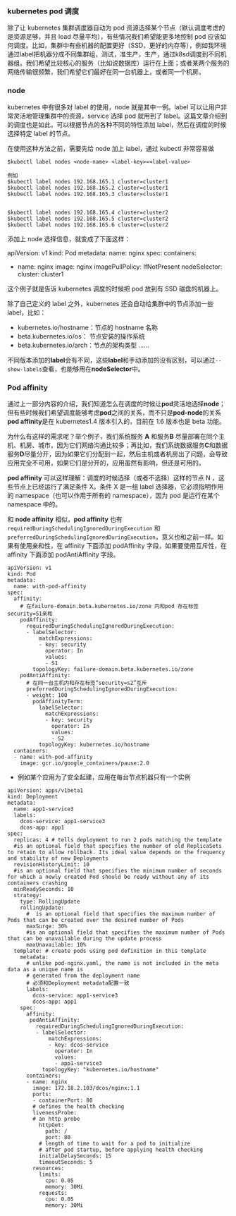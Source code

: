 ### kubernetes pod 调度
  除了让 kubernetes 集群调度器自动为 pod 资源选择某个节点（默认调度考虑的是资源足够，并且 load 尽量平均），有些情况我们希望能更多地控制 pod 应该如何调度。比如，集群中有些机器的配置更好（SSD，更好的内存等），例如我环境通过label把机器分成不同集群组，测试，准生产，生产，通过k8sd调度到不同机器组。我们希望比较核心的服务（比如说数据库）运行在上面；或者某两个服务的网络传输很频繁，我们希望它们最好在同一台机器上，或者同一个机房。


### node
kubernetes 中有很多对 label 的使用，node 就是其中一例。label 可以让用户非常灵活地管理集群中的资源，service 选择 pod 就用到了 label。这篇文章介绍到的调度也是如此，可以根据节点的各种不同的特性添加 label，然后在调度的时候选择特定 label 的节点。

 在使用这种方法之前，需要先给 node 加上 label，通过 kubectl 非常容易做
```
$kubectl label nodes <node-name> <label-key>=<label-value>

例如
$kubectl label nodes 192.168.165.1 cluster=cluster1
$kubectl label nodes 192.168.165.2 cluster=cluster1
$kubectl label nodes 192.168.165.3 cluster=cluster1


$kubectl label nodes 192.168.165.4 cluster=cluster2
$kubectl label nodes 192.168.165.5 cluster=cluster2
$kubectl label nodes 192.168.165.6 cluster=cluster2
```

添加上 node 选择信息，就变成了下面这样：

apiVersion: v1
kind: Pod
metadata:
  name: nginx
spec:
  containers:
  - name: nginx
    image: nginx
    imagePullPolicy: IfNotPresent
  nodeSelector:
    cluster: cluster1

这个例子就是告诉 kubernetes 调度的时候把 pod 放到有 SSD 磁盘的机器上。

除了自己定义的 label 之外，kubernetes 还会自动给集群中的节点添加一些 label，比如：

- kubernetes.io/hostname：节点的 hostname 名称
- beta.kubernetes.io/os： 节点安装的操作系统
- beta.kubernetes.io/arch：节点的架构类型
......

 不同版本添加的**label**会有不同，这些**label**和手动添加的没有区别，可以通过`--show-labels`查看，也能够用在**nodeSelector**中。

### Pod affinity
  通过上一部分内容的介绍，我们知道怎么在调度的时候让**pod**灵活地选择**node**；但有些时候我们希望调度能够考虑**pod**之间的关系，而不只是**pod-node**的关系 **pod affinity**是在 kubernetes1.4 版本引入的，目前在 1.6 版本也是 beta 功能。

  为什么有这样的需求呢？举个例子，我们系统服务 **A** 和服务**B** 尽量部署在同个主机、机房、城市，因为它们网络沟通比较多；再比如，我们系统数据服务**C**和数据服务**D**尽量分开，因为如果它们分配到一起，然后主机或者机房出了问题，会导致应用完全不可用，如果它们是分开的，应用虽然有影响，但还是可用的。

  **pod affinity** 可以这样理解：调度的时候选择（或者不选择）这样的节点 N ，这些节点上已经运行了满足条件 X。条件 X 是一组 label 选择器，它必须指明作用的 namespace（也可以作用于所有的 namespace），因为 pod 是运行在某个 namespace 中的。

和 **node affinity** 相似，**pod affinity** 也有 `requiredDuringSchedulingIgnoredDuringExecution` 和 `preferredDuringSchedulingIgnoredDuringExecution`，意义也和之前一样。如果有使用亲和性，在 affinity 下面添加 podAffinity 字段，如果要使用互斥性，在 affinity 下面添加 podAntiAffinity 字段。
```
apiVersion: v1
kind: Pod
metadata:
  name: with-pod-affinity
spec:
  affinity:
    # 在failure-domain.beta.kubernetes.io/zone 内和pod 存在标签security=S1亲和
    podAffinity:
      requiredDuringSchedulingIgnoredDuringExecution:
      - labelSelector:
          matchExpressions:
          - key: security
            operator: In
            values:
            - S1
        topologyKey: failure-domain.beta.kubernetes.io/zone
    podAntiAffinity:
      # 在同一台主机内和存在标签“security=s2”互斥
      preferredDuringSchedulingIgnoredDuringExecution:
      - weight: 100
        podAffinityTerm:
          labelSelector:
            matchExpressions:
            - key: security
              operator: In
              values:
              - S2
          topologyKey: kubernetes.io/hostname
  containers:
  - name: with-pod-affinity
    image: gcr.io/google_containers/pause:2.0
```

- 例如某个应用为了安全起建，应用在每台节点机器只有一个实例
```
apiVersion: apps/v1beta1
kind: Deployment
metadata:
  name: app1-service3
  labels:
    dcos-service: app1-service3
    dcos-app: app1             
spec:
  replicas: 4 # tells deployment to run 2 pods matching the template
  #is an optional field that specifies the number of old ReplicaSets to retain to allow rollback. Its ideal value depends on the frequency and stability of new Deployments
  revisionHistoryLimit: 10
  #is an optional field that specifies the minimum number of seconds for which a newly created Pod should be ready without any of its containers crashing
  minReadySeconds: 10
  strategy:
    type: RollingUpdate
    rollingUpdate:
      #  is an optional field that specifies the maximum number of Pods that can be created over the desired number of Pods
      maxSurge: 30%
      #is an optional field that specifies the maximum number of Pods that can be unavailable during the update process
      maxUnavailable: 10%
  template: # create pods using pod definition in this template
    metadata:
      # unlike pod-nginx.yaml, the name is not included in the meta data as a unique name is
      # generated from the deployment name 
      # 必须和Deployment metadata配置一致
      labels:
        dcos-service: app1-service3
        dcos-app: app1
    spec:
      affinity:
       podAntiAffinity:
         requiredDuringSchedulingIgnoredDuringExecution:
         - labelSelector:
             matchExpressions:
             - key: dcos-service 
               operator: In
               values:
               - app1-service3
           topologyKey: "kubernetes.io/hostname"
      containers:
      - name: nginx
        image: 172.18.2.103/dcos/nginx:1.1
        ports:
        - containerPort: 80
        # defines the health checking
        livenessProbe:
        # an http probe
          httpGet:
            path: /
            port: 80
          # length of time to wait for a pod to initialize
          # after pod startup, before applying health checking
          initialDelaySeconds: 15
          timeoutSeconds: 5
        resources:
          limits:
            cpu: 0.05
            memory: 30Mi
          requests:
            cpu: 0.05
            memory: 30Mi
```

